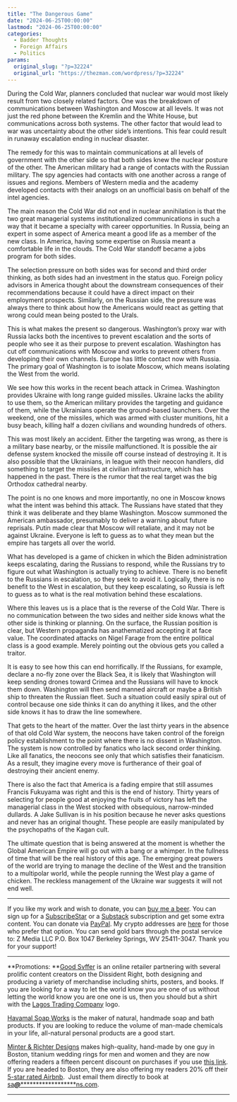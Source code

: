 ```yaml
---
title: "The Dangerous Game"
date: "2024-06-25T00:00:00"
lastmod: "2024-06-25T00:00:00"
categories:
  - Badder Thoughts
  - Foreign Affairs
  - Politics
params:
  original_slug: "?p=32224"
  original_url: "https://thezman.com/wordpress/?p=32224"
---
```


During the Cold War, planners concluded that nuclear war would most
likely result from two closely related factors. One was the breakdown of
communications between Washington and Moscow at all levels. It was not
just the red phone between the Kremlin and the White House, but
communications across both systems. The other factor that would lead to
war was uncertainty about the other side’s intentions. This fear could
result in runaway escalation ending in nuclear disaster.

The remedy for this was to maintain communications at all levels of
government with the other side so that both sides knew the nuclear
posture of the other. The American military had a range of contacts with
the Russian military. The spy agencies had contacts with one another
across a range of issues and regions. Members of Western media and the
academy developed contacts with their analogs on an unofficial basis on
behalf of the intel agencies.

The main reason the Cold War did not end in nuclear annihilation is that
the two great managerial systems institutionalized communications in
such a way that it became a specialty with career opportunities. In
Russia, being an expert in some aspect of America meant a good life as a
member of the new class. In America, having some expertise on Russia
meant a comfortable life in the clouds. The Cold War standoff became a
jobs program for both sides.

The selection pressure on both sides was for second and third order
thinking, as both sides had an investment in the status quo. Foreign
policy advisors in America thought about the downstream consequences of
their recommendations because it could have a direct impact on their
employment prospects. Similarly, on the Russian side, the pressure was
always there to think about how the Americans would react as getting
that wrong could mean being posted to the Urals.

This is what makes the present so dangerous. Washington’s proxy war with
Russia lacks both the incentives to prevent escalation and the sorts of
people who see it as their purpose to prevent escalation. Washington has
cut off communications with Moscow and works to prevent others from
developing their own channels. Europe has little contact now with
Russia. The primary goal of Washington is to isolate Moscow, which means
isolating the West from the world.

We see how this works in the recent beach attack in Crimea. Washington
provides Ukraine with long range guided missiles. Ukraine lacks the
ability to use them, so the American military provides the targeting and
guidance of them, while the Ukrainians operate the ground-based
launchers. Over the weekend, one of the missiles, which was armed with
cluster munitions, hit a busy beach, killing half a dozen civilians and
wounding hundreds of others.

This was most likely an accident. Either the targeting was wrong, as
there is a military base nearby, or the missile malfunctioned. It is
possible the air defense system knocked the missile off course instead
of destroying it. It is also possible that the Ukrainians, in league
with their neocon handlers, did something to target the missiles at
civilian infrastructure, which has happened in the past. There is the
rumor that the real target was the big Orthodox cathedral nearby.

The point is no one knows and more importantly, no one in Moscow knows
what the intent was behind this attack. The Russians have stated that
they think it was deliberate and they blame Washington. Moscow summoned
the American ambassador, presumably to deliver a warning about future
reprisals. Putin made clear that Moscow will retaliate, and it may not
be against Ukraine. Everyone is left to guess as to what they mean but
the empire has targets all over the world.

What has developed is a game of chicken in which the Biden
administration keeps escalating, daring the Russians to respond, while
the Russians try to figure out what Washington is actually trying to
achieve. There is no benefit to the Russians in escalation, so they seek
to avoid it. Logically, there is no benefit to the West in escalation,
but they keep escalating, so Russia is left to guess as to what is the
real motivation behind these escalations.

Where this leaves us is a place that is the reverse of the Cold War.
There is no communication between the two sides and neither side knows
what the other side is thinking or planning. On the surface, the Russian
position is clear, but Western propaganda has anathematized accepting it
at face value. The coordinated attacks on Nigel Farage from the entire
political class is a good example. Merely pointing out the obvious gets
you called a traitor.

It is easy to see how this can end horrifically. If the Russians, for
example, declare a no-fly zone over the Black Sea, it is likely that
Washington will keep sending drones toward Crimea and the Russians will
have to knock them down. Washington will then send manned aircraft or
maybe a British ship to threaten the Russian fleet. Such a situation
could easily spiral out of control because one side thinks it can do
anything it likes, and the other side knows it has to draw the line
somewhere.

That gets to the heart of the matter. Over the last thirty years in the
absence of that old Cold War system, the neocons have taken control of
the foreign policy establishment to the point where there is no dissent
in Washington. The system is now controlled by fanatics who lack second
order thinking. Like all fanatics, the neocons see only that which
satisfies their fanaticism. As a result, they imagine every move is
furtherance of their goal of destroying their ancient enemy.

There is also the fact that America is a fading empire that still
assumes Francis Fukuyama was right and this is the end of history.
Thirty years of selecting for people good at enjoying the fruits of
victory has left the managerial class in the West stocked with
obsequious, narrow-minded dullards. A Jake Sullivan is in his position
because he never asks questions and never has an original thought. These
people are easily manipulated by the psychopaths of the Kagan cult.

The ultimate question that is being answered at the moment is whether
the Global American Empire will go out with a bang or a whimper. In the
fullness of time that will be the real history of this age. The emerging
great powers of the world are trying to manage the decline of the West
and the transition to a multipolar world, while the people running the
West play a game of chicken. The reckless management of the Ukraine war
suggests it will not end well.

------------------------------------------------------------------------

If you like my work and wish to donate, you can
<a href="https://www.buymeacoffee.com/mujolulu" rel="noopener"
target="_blank">buy me a beer</a>. You can sign up for a
<a href="https://www.subscribestar.com/the-z-blog" rel="noopener"
target="_blank">SubscribeStar</a> or a
<a href="https://thedissident.substack.com/" rel="noopener"
target="_blank">Substack</a> subscription and get some extra content.
You can donate via <a
href="https://www.paypal.com/donate/?cmd=_s-xclick&amp;hosted_button_id=UDAS2Q8JYA6CN&amp;source=url"
rel="noopener" target="_blank">PayPal</a>. My crypto addresses are
<a href="https://thezman.com/wordpress/?page_id=22713" rel="noopener"
target="_blank">here</a> for those who prefer that option. You can send
gold bars through the postal service to: Z Media LLC P.O. Box 1047
Berkeley Springs, WV 25411-3047. Thank you for your support!

------------------------------------------------------------------------

**Promotions: **<a href="https://goodsvffer.com/" rel="noopener" target="_blank">Good
Svffer</a> is an online retailer partnering with several prolific
content creators on the Dissident Right, both designing and producing a
variety of merchandise including shirts, posters, and books. If you are
looking for a way to let the world know you are one of us without
letting the world know you are one one is us, then you should but a
shirt with the
<a href="https://goodsvffer.com/products/lagos-trading-company"
rel="noopener" target="_blank">Lagos Trading Company</a> logo.

<a href="https://havamalsoapworks.com/" rel="noopener"
target="_blank">Havamal Soap Works</a> is the maker of natural, handmade
soap and bath products. If you are looking to reduce the volume of
man-made chemicals in your life, all-natural personal products are a
good start.

<a href="https://www.minterandrichterdesigns.com/"
rel="noreferrer nofollow noopener" target="_blank">Minter &amp; Richter
Designs</a> makes high-quality, hand-made by one guy in Boston, titanium
wedding rings for men and women and they are now offering readers a
fifteen percent discount on purchases if you use
<a href="https://www.minterandrichterdesigns.com/discount/ZMAN"
rel="noreferrer nofollow noopener" target="_blank">this link</a>.
<span class="highlight"><span class="colour"><span class="font"><span class="size">If
you are headed to Boston, they are also offering my readers 20% off
their <a
href="https://www.airbnb.com/users/7988017/listings?user_id=7988017&amp;s=3"
rel="noopener noreferrer" target="_blank">5-star rated Airbnb</a>.  Just
email them directly to book at
<a href="mailto:sa***@*********************ns.com"
data-original-string="TSAtnfkz0Ko8gSgzIIGZSg==cb7Unq6BzPMWxT9CFJUQDeuJKaKQB7W7QjxG5BzrNF+mmmZbVgqR4eic2ICQ22msEVv"><span
class="apbct-email-encoder"
data-original-string="Tm0tSOgHqsdlf8aSEO+Gdg==cb7iFQXKURXgNb2nEMcozxEUItrvUF+VHjjvH+Fi6S74ZfmkAT69bLIBm3Fkua7fylX"
title="This contact has been encoded by Anti-Spam by CleanTalk. Click to decode. To finish the decoding make sure that JavaScript is enabled in your browser.">sa<span
class="apbct-blur">***</span>@<span
class="apbct-blur">*********************</span>ns.com</span></a>.</span></span></span></span>

------------------------------------------------------------------------
